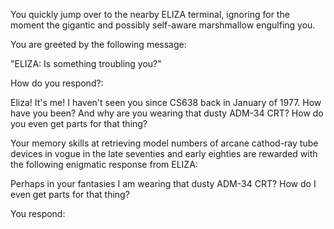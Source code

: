 You quickly jump over to the nearby ELIZA terminal, ignoring for the moment the gigantic
and possibly self-aware marshmallow engulfing you. 

You are greeted by the following message:

"ELIZA: Is something troubling you?"

How do you respond?:

Eliza! It's me! I haven't seen you since CS638 back in January of 1977. How have you been? 
And why are you wearing that dusty ADM-34 CRT? How do you even get parts for that thing?

Your memory skills at retrieving model numbers of arcane cathod-ray tube devices in vogue
in the late seventies and early eighties are rewarded with the
following enigmatic response from ELIZA:

Perhaps in your fantasies I am wearing that dusty ADM-34 CRT? How do I even get parts for
that thing?

You respond:


